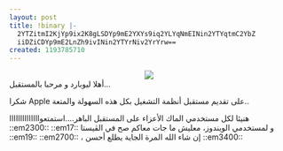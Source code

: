 ```yaml
---
layout: post
title: !binary |-
  2YTZitmI2KjYp9ix2K8gLSDYp9mE2YXYs9iq2YLYqNmEINin2YTYqtmC2YbZ
  iiDZiCDYp9mE2LnZh9ivINin2YTYrNiv2YrYrw==
created: 1193785710
---
```

<div align="center"><a href="http://www.apple.com/macosx/"><img src="http://yousef.raffah.com/drupalfiles/images/_PTN6053-Leopard_Box.png" /></a></div>
أهلا ليوبارد و مرحبا بالمستقبل...

شكرا Apple على تقديم مستقبل أنظمة التشغيل بكل هذه السهولة والمتعة..

هنيئا لكل مستخدمي الماك الأعزاء على المستقبل الباهر....استمتعواااااااااااااا ::em2300::  ::em17:: 
 و لمستخدمي الويندوز، معليش ما جات معاكم صح في الڤيستا ::em19:: ::em2700:: ، إن شاء الله المرة الجاية يطلع أحسن ::em3400::
